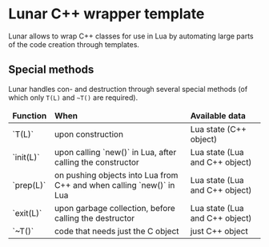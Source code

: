 # Lunar C++ wrapper template

Lunar allows to wrap C++ classes for use in Lua by automating large parts of the code creation through templates.

## Special methods

Lunar handles con- and destruction through several special methods (of which only `T(L)` and `~T()` are required).

<table>
  <thead>
    <tr><td><strong>Function</strong></td><td><strong>When</strong></td><td><strong>Available data</strong></td></tr>
  </thead>
  <tbody>
    <tr><td>`T(L)`</td><td>upon construction</td><td>Lua state (C++ object)</td></tr>
    <tr><td>`init(L)`</td><td>upon calling `new()` in Lua, after calling the constructor</td><td>Lua state (Lua and C++ object)</td></tr>
     <tr><td>`prep(L)`</td><td>on pushing objects into Lua from C++ and when calling `new()` in Lua<L/td><td>Lua state (Lua and C++ object)</td></tr>
    <tr><td>`exit(L)`</td><td>upon garbage collection, before calling the destructor</td><td>Lua state (Lua and C++ object)</td></tr>
    <tr><td>`~T()`</td><td>code that needs just the C object</td><td>just C++ object</td></tr>
  </tbody>
</table>
